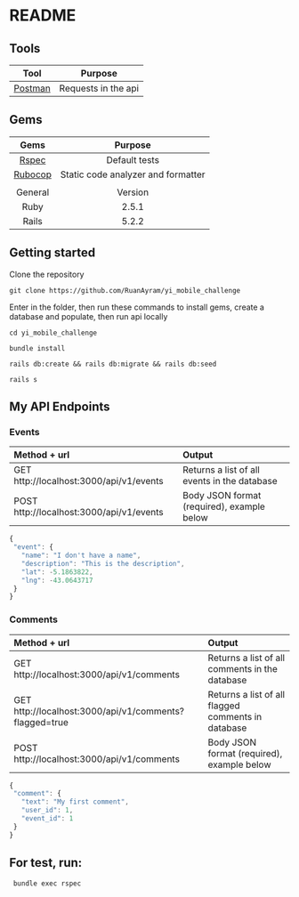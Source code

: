 # README

## Tools

| Tool  | Purpose |
| :---: |:-------:|
| [Postman](https://www.getpostman.com/) | Requests in the api |


## Gems

| Gems  | Purpose |
| :---: |:-------:|
| [Rspec](https://github.com/rspec/rspec-rails) | Default tests |
| [Rubocop](https://github.com/rubocop-hq/rubocop) | Static code analyzer and formatter |
|  |  |
| General | Version |
| Ruby  | 2.5.1 |
| Rails | 5.2.2 |


## Getting started

Clone the repository
```
git clone https://github.com/RuanAyram/yi_mobile_challenge
```

Enter in the folder, then run these commands to install gems, create a database and populate, then run api locally
```
cd yi_mobile_challenge

bundle install

rails db:create && rails db:migrate && rails db:seed

rails s
```

## My API Endpoints

### Events

| Method + url | Output |
| :----------- |:-------|
| GET http://localhost:3000/api/v1/events | Returns a list of all events in the database |
| POST http://localhost:3000/api/v1/events | Body JSON format (required), example below |
 ```javascript
{
  "event": {
    "name": "I don't have a name",
    "description": "This is the description",
    "lat": -5.1863822,
    "lng": -43.0643717
  }
}
 ```

### Comments

| Method + url | Output |
| :----------- |:-------|
| GET http://localhost:3000/api/v1/comments | Returns a list of all comments in the database |
| GET http://localhost:3000/api/v1/comments?flagged=true | Returns a list of all flagged comments in database |
| POST http://localhost:3000/api/v1/comments | Body JSON format (required), example below |
 ```javascript
{
  "comment": {
    "text": "My first comment",
    "user_id": 1,
    "event_id": 1
  }
}
 ```

## For test, run:
 ```
  bundle exec rspec
 ```
